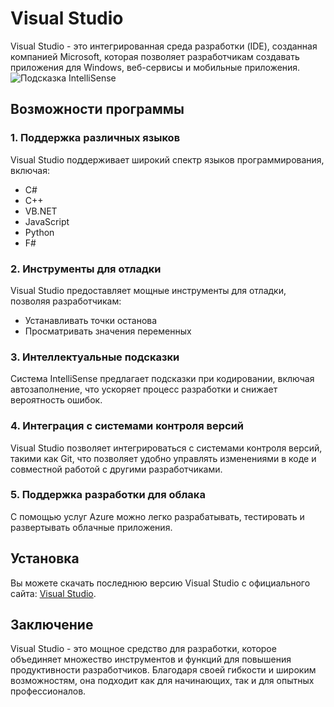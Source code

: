 # Visual Studio

Visual Studio - это интегрированная среда разработки (IDE), созданная компанией Microsoft, которая позволяет разработчикам создавать приложения для Windows, веб-сервисы и мобильные приложения.
![Подсказка IntelliSense](https://encrypted-tbn0.gstatic.com/images?q=tbn:ANd9GcRhMxIzRJp8-HtjjISAs5O8Ozh6unlAk1d3zg&s)  
## Возможности программы

### 1. Поддержка различных языков
Visual Studio поддерживает широкий спектр языков программирования, включая:
- C#
- C++
- VB.NET
- JavaScript
- Python
- F#
  
### 2. Инструменты для отладки
Visual Studio предоставляет мощные инструменты для отладки, позволяя разработчикам:
- Устанавливать точки останова
- Просматривать значения переменных

### 3. Интеллектуальные подсказки
Система IntelliSense предлагает подсказки при кодировании, включая автозаполнение, что ускоряет процесс разработки и снижает вероятность ошибок.

### 4. Интеграция с системами контроля версий
Visual Studio позволяет интегрироваться с системами контроля версий, такими как Git, что позволяет удобно управлять изменениями в коде и совместной работой с другими разработчиками.

### 5. Поддержка разработки для облака
С помощью услуг Azure можно легко разрабатывать, тестировать и развертывать облачные приложения.


## Установка

Вы можете скачать последнюю версию Visual Studio с официального сайта: [Visual Studio](https://visualstudio.microsoft.com/).

## Заключение

Visual Studio - это мощное средство для разработки, которое объединяет множество инструментов и функций для повышения продуктивности разработчиков. Благодаря своей гибкости и широким возможностям, она подходит как для начинающих, так и для опытных профессионалов.
